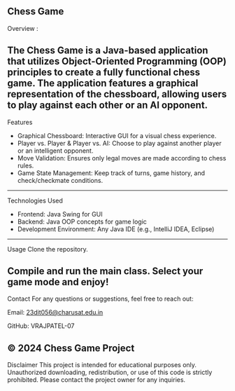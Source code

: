 Chess Game
---------------------------------------------------------------------------------------
Overview : 

The Chess Game is a Java-based application that utilizes Object-Oriented Programming (OOP) principles to create a fully functional chess game. The application features a graphical representation of the chessboard, allowing users to play against each other or an AI opponent.
---------------------------------------------------------------------------------------
Features
 * Graphical Chessboard: Interactive GUI for a visual chess experience.
 * Player vs. Player & Player vs. AI: Choose to play against another player or an intelligent opponent.
 * Move Validation: Ensures only legal moves are made according to chess rules.
 * Game State Management: Keep track of turns, game history, and check/checkmate conditions.
----------------------------------------------------------------------------------------
Technologies Used
 * Frontend: Java Swing for GUI
 * Backend: Java OOP concepts for game logic
 * Development Environment: Any Java IDE (e.g., IntelliJ IDEA, Eclipse)
----------------------------------------------------------------------------------------
Usage
Clone the repository.

Compile and run the main class.
Select your game mode and enjoy!
--------------------------------------------------------------------------------------
Contact
For any questions or suggestions, feel free to reach out:

Email: 23dit056@charusat.edu.in

GitHub: VRAJPATEL-07

© 2024 Chess Game Project
---------------------------------------------------------------------------------------
Disclaimer
This project is intended for educational purposes only. Unauthorized downloading, redistribution, or use of this code is strictly prohibited. Please contact the project owner for any inquiries.
